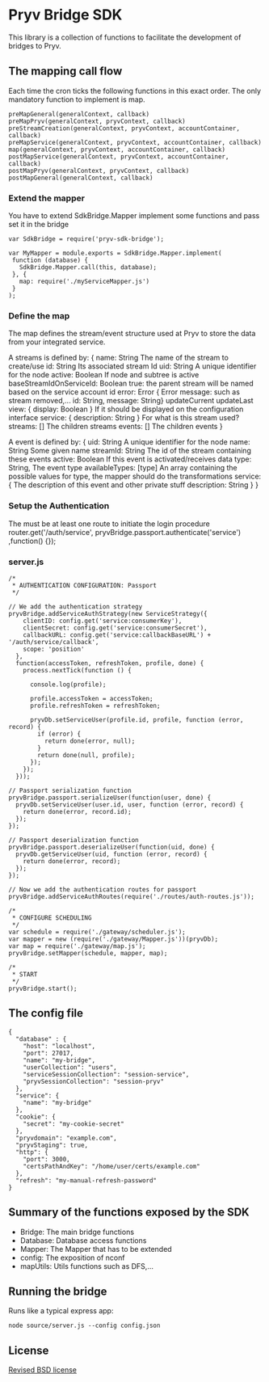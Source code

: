 # Pryv Bridge SDK

This library is a collection of functions to facilitate the development of bridges to Pryv.

## The mapping call flow
Each time the cron ticks the following functions in this exact order. The only mandatory
function to implement is map.

    preMapGeneral(generalContext, callback)
    preMapPryv(generalContext, pryvContext, callback)
    preStreamCreation(generalContext, pryvContext, accountContainer, callback)
    preMapService(generalContext, pryvContext, accountContainer, callback)
    map(generalContext, pryvContext, accountContainer, callback)
    postMapService(generalContext, pryvContext, accountContainer, callback)
    postMapPryv(generalContext, pryvContext, callback)
    postMapGeneral(generalContext, callback)

### Extend the mapper
You have to extend SdkBridge.Mapper implement some functions and pass set it in the bridge

    var SdkBridge = require('pryv-sdk-bridge');
   
    var MyMapper = module.exports = SdkBridge.Mapper.implement(
     function (database) {
       SdkBridge.Mapper.call(this, database);
     }, {
       map: require('./myServiceMapper.js')
     }
    );


### Define the map
The map defines the stream/event structure used at Pryv to store the data from your integrated service.

A streams is defined by:
    {
      name:                    String   The name of the stream to create/use
      id:                      String   Its associated stream Id
      uid:                     String   A unique identifier for the node
      active:                  Boolean  If node and subtree is active
      baseStreamIdOnServiceId: Boolean  true: the parent stream will be named based on the service account id
      error:    Error {                 Error message: such as stream removed,...
        id: String,
        message: String}
      updateCurrent
      updateLast
      view:     { display: Boolean }    If it should be displayed on the configuration interface
      service:  { description: String } For what is this stream used?
      streams: []                       The children streams
      events: []                        The children events
    }

A event is defined by:
    {
      uid:      String          A unique identifier for the node 
      name:     String          Some given name
      streamId: String          The id of the stream containing these events
      active:   Boolean         If this event is activated/receives data
      type:     String,         The event type
      availableTypes: [type]    An array containing the possible values for type, the mapper should do the transformations
      service:  {               The description of this event and other private stuff
        description: String } 
    }

### Setup the Authentication
The must be at least one route to initiate the login procedure
    router.get('/auth/service', pryvBridge.passport.authenticate('service') ,function() {});


### server.js
    /*
     * AUTHENTICATION CONFIGURATION: Passport
     */
    
    // We add the authentication strategy
    pryvBridge.addServiceAuthStrategy(new ServiceStrategy({
        clientID: config.get('service:consumerKey'),
        clientSecret: config.get('service:consumerSecret'),
        callbackURL: config.get('service:callbackBaseURL') + '/auth/service/callback',
        scope: 'position'
      },
      function(accessToken, refreshToken, profile, done) {
        process.nextTick(function () {
    
          console.log(profile);
    
          profile.accessToken = accessToken;
          profile.refreshToken = refreshToken;
    
          pryvDb.setServiceUser(profile.id, profile, function (error, record) {
            if (error) {
              return done(error, null);
            }
            return done(null, profile);
          });
        });
      }));
    
    // Passport serialization function
    pryvBridge.passport.serializeUser(function(user, done) {
      pryvDb.setServiceUser(user.id, user, function (error, record) {
        return done(error, record.id);
      });
    });
    
    // Passport deserialization function
    pryvBridge.passport.deserializeUser(function(uid, done) {
      pryvDb.getServiceUser(uid, function (error, record) {
        return done(error, record);
      });
    });
    
    // Now we add the authentication routes for passport
    pryvBridge.addServiceAuthRoutes(require('./routes/auth-routes.js'));
    
    /*
     * CONFIGURE SCHEDULING
     */
    var schedule = require('./gateway/scheduler.js');
    var mapper = new (require('./gateway/Mapper.js'))(pryvDb);
    var map = require('./gateway/map.js');
    pryvBridge.setMapper(schedule, mapper, map);
    
    /*
     * START
     */
    pryvBridge.start();

## The config file

    {
      "database" : {
        "host": "localhost",
        "port": 27017,
        "name": "my-bridge",
        "userCollection": "users",
        "serviceSessionCollection": "session-service",
        "pryvSessionCollection": "session-pryv"
      },
      "service": {
        "name": "my-bridge"
      },
      "cookie": {
        "secret": "my-cookie-secret"
      },
      "pryvdomain": "example.com",
      "pryvStaging": true,
      "http": {
        "port": 3000,
        "certsPathAndKey": "/home/user/certs/example.com"
      },
      "refresh": "my-manual-refresh-password"
    }
    

## Summary of the functions exposed by the SDK

  * Bridge:       The main bridge functions
  * Database:     Database access functions
  * Mapper:       The Mapper that has to be extended
  * config:       The exposition of nconf
  * mapUtils:     Utils functions such as DFS,...


## Running the bridge
Runs like a typical express app:

    node source/server.js --config config.json

## License

[Revised BSD license](https://github.com/pryv/documents/blob/master/license-bsd-revised.md)